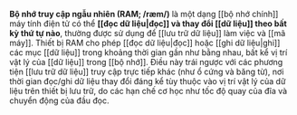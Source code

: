 **Bộ nhớ truy cập ngẫu nhiên (RAM; /ræm/)** là một dạng [[bộ nhớ chính]] máy tính điện tử có thể **[[đọc dữ liệu|đọc]] và thay đổi [[dữ liệu]] theo bất kỳ thứ tự nào**, thường được sử dụng để [[lưu trữ dữ liệu]] làm việc và [[mã máy]]. Thiết bị RAM cho phép [[đọc dữ liệu|đọc]] hoặc [[ghi dữ liệu|ghi]] các mục [[dữ liệu]] trong khoảng thời gian gần như bằng nhau, bất kể vị trí vật lý của [[dữ liệu]] trong [[bộ nhớ]]. Điều này trái ngược với các phương tiện [[lưu trữ dữ liệu]] truy cập trực tiếp khác (như ổ cứng và băng từ), nơi thời gian đọc/ghi dữ liệu thay đổi đáng kể tùy thuộc vào vị trí vật lý của dữ liệu trên thiết bị lưu trữ, do các hạn chế cơ học như tốc độ quay của đĩa và chuyển động của đầu đọc.